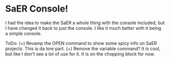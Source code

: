# SaER Console!

I had the idea to make the SaER a whole thing with the console included, but I have changed it back to just the console. I like it much better with it being a simple console.

ToDo: 
 (+) Revamp the OPEN command to show some spicy info on SaER projects. This is da lore part.
 (+) Remove the variable command? It is cool, but like I don't see a lot of use for it. It is on the chopping block for now. 
